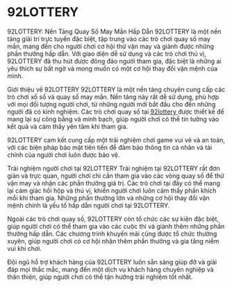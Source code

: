 # 92LOTTERY
92LOTTERY: Nền Tảng Quay Số May Mắn Hấp Dẫn
92LOTTERY là một nền tảng giải trí trực tuyến đặc biệt, tập trung vào các trò chơi quay số may mắn, mang đến cho người chơi cơ hội thử vận may và giành được những phần thưởng hấp dẫn. Với giao diện dễ sử dụng và các trò chơi thú vị, 92LOTTERY đã thu hút được đông đảo người tham gia, đặc biệt là những ai yêu thích sự bất ngờ và mong muốn có một cơ hội thay đổi vận mệnh của mình.

Giới thiệu về 92LOTTERY
92LOTTERY là một nền tảng chuyên cung cấp các trò chơi xổ số và quay số may mắn. Nền tảng này rất dễ sử dụng, phù hợp với mọi đối tượng người chơi, từ những người mới bắt đầu cho đến những người đã có kinh nghiệm. Các trò chơi quay số tại <a href="https://92lottery-online.com"> 92lottery </a>  được thiết kế để mang lại sự công bằng và minh bạch, giúp người chơi có thể tin tưởng vào kết quả và cảm thấy yên tâm khi tham gia.

92LOTTERY cam kết cung cấp một trải nghiệm chơi game vui vẻ và an toàn, với các biện pháp bảo mật tiên tiến để đảm bảo thông tin cá nhân và tài chính của người chơi luôn được bảo vệ.

Trải nghiệm người chơi tại 92LOTTERY
Trải nghiệm tại 92LOTTERY rất đơn giản và trực quan, người chơi chỉ cần tham gia vào các vòng quay số để thử vận may và nhận các phần thưởng giá trị. Các trò chơi tại đây có thể mang lại cảm giác hồi hộp và thú vị, khiến người chơi luôn cảm thấy phấn khích mỗi khi tham gia. Những phần thưởng lớn và những cơ hội thay đổi vận mệnh chính là yếu tố hấp dẫn người chơi tại 92LOTTERY.

Ngoài các trò chơi quay số, 92LOTTERY còn tổ chức các sự kiện đặc biệt, giúp người chơi có thể tham gia vào các cuộc thi và giành thêm những phần thưởng hấp dẫn. Các chương trình khuyến mãi cũng được tổ chức thường xuyên, giúp người chơi có cơ hội nhận thêm phần thưởng và gia tăng niềm vui khi chơi.

Đội ngũ hỗ trợ khách hàng của 92LOTTERY luôn sẵn sàng giúp đỡ và giải đáp mọi thắc mắc, mang đến một dịch vụ khách hàng chuyên nghiệp và thân thiện, giúp người chơi có thể tận hưởng trải nghiệm tốt nhất.

